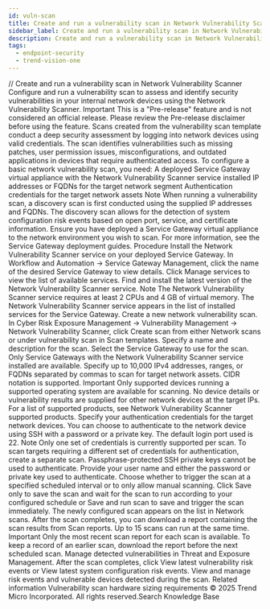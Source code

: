 ```yaml
---
id: vuln-scan
title: Create and run a vulnerability scan in Network Vulnerability Scanner
sidebar_label: Create and run a vulnerability scan in Network Vulnerability Scanner
description: Create and run a vulnerability scan in Network Vulnerability Scanner
tags:
  - endpoint-security
  - trend-vision-one
---
```


/*<![CDATA[*/ $('#title').html($('meta[name=map-description]').attr('content')); /*]]>*/ Create and run a vulnerability scan in Network Vulnerability Scanner Configure and run a vulnerability scan to assess and identify security vulnerabilities in your internal network devices using the Network Vulnerability Scanner. Important This is a "Pre-release" feature and is not considered an official release. Please review the Pre-release disclaimer before using the feature. Scans created from the vulnerability scan template conduct a deep security assessment by logging into network devices using valid credentials. The scan identifies vulnerabilities such as missing patches, user permission issues, misconfigurations, and outdated applications in devices that require authenticated access. To configure a basic network vulnerability scan, you need: A deployed Service Gateway virtual appliance with the Network Vulnerability Scanner service installed IP addresses or FQDNs for the target network segment Authentication credentials for the target network assets Note When running a vulnerability scan, a discovery scan is first conducted using the supplied IP addresses and FQDNs. The discovery scan allows for the detection of system configuration risk events based on open port, service, and certificate information. Ensure you have deployed a Service Gateway virtual appliance to the network environment you wish to scan. For more information, see the Service Gateway deployment guides. Procedure Install the Network Vulnerability Scanner service on your deployed Service Gateway. In Workflow and Automation → Service Gateway Management, click the name of the desired Service Gateway to view details. Click Manage services to view the list of available services. Find and install the latest version of the Network Vulnerability Scanner service. Note The Network Vulnerability Scanner service requires at least 2 CPUs and 4 GB of virtual memory. The Network Vulnerability Scanner service appears in the list of installed services for the Service Gateway. Create a new network vulnerability scan. In Cyber Risk Exposure Management → Vulnerability Management → Network Vulnerability Scanner, click Create scan from either Network scans or under vulnerability scan in Scan templates. Specify a name and description for the scan. Select the Service Gateway to use for the scan. Only Service Gateways with the Network Vulnerability Scanner service installed are available. Specify up to 10,000 IPv4 addresses, ranges, or FQDNs separated by commas to scan for target network assets. CIDR notation is supported. Important Only supported devices running a supported operating system are available for scanning. No device details or vulnerability results are supplied for other network devices at the target IPs. For a list of supported products, see Network Vulnerability Scanner supported products. Specify your authentication credentials for the target network devices. You can choose to authenticate to the network device using SSH with a password or a private key. The default login port used is 22. Note Only one set of credentials is currently supported per scan. To scan targets requiring a different set of credentials for authentication, create a separate scan. Passphrase-protected SSH private keys cannot be used to authenticate. Provide your user name and either the password or private key used to authenticate. Choose whether to trigger the scan at a specified scheduled interval or to only allow manual scanning. Click Save only to save the scan and wait for the scan to run according to your configured schedule or Save and run scan to save and trigger the scan immediately. The newly configured scan appears on the list in Network scans. After the scan completes, you can download a report containing the scan results from Scan reports. Up to 15 scans can run at the same time. Important Only the most recent scan report for each scan is available. To keep a record of an earlier scan, download the report before the next scheduled scan. Manage detected vulnerabilities in Threat and Exposure Management. After the scan completes, click View latest vulnerability risk events or View latest system configuration risk events. View and manage risk events and vulnerable devices detected during the scan. Related information Vulnerability scan hardware sizing requirements © 2025 Trend Micro Incorporated. All rights reserved.Search Knowledge Base